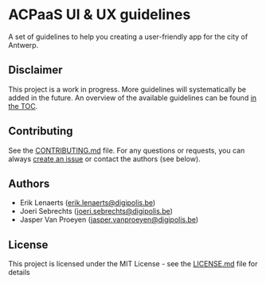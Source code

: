# ACPaaS UI & UX guidelines

A set of guidelines to help you creating a user-friendly app for the city of Antwerp.

## Disclaimer

This project is a work in progress. More guidelines will systematically be added in the future. An overview of the available guidelines can be found [in the TOC](TOC.md).

## Contributing

See the [CONTRIBUTING.md](CONTRIBUTING.md) file. For any questions or requests, you can always [create an issue](https://github.com/digipolisantwerp/ui-ux-guidelines/issues/new) or contact the authors (see below).

## Authors

- Erik Lenaerts (<erik.lenaerts@digipolis.be>)
- Joeri Sebrechts (<joeri.sebrechts@digipolis.be>)
- Jasper Van Proeyen (<jasper.vanproeyen@digipolis.be>)

## License

This project is licensed under the MIT License - see the [LICENSE.md](LICENSE.md) file for details
